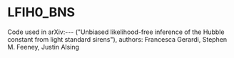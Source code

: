 # LFIH0_BNS

Code used in arXiv:--- ("Unbiased likelihood-free inference of the Hubble constant from light standard sirens"), authors: Francesca Gerardi, Stephen M. Feeney, Justin Alsing
